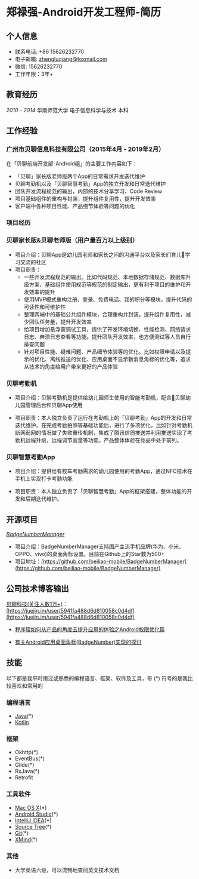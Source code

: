 # 郑禄强-Android开发工程师-简历

## 个人信息

- 联系电话: +86 15626232770
- 电子邮箱: [zhengluqiang@foxmail.com](zhengluqiang@foxmail.com)
- 微信: 15626232770
- 工作年限：3年+

## 教育经历

*2010 - 2014*  华南师范大学 电子信息科学与技术 本科

## 工作经验

### [广州市贝聊信息科技有限公司](http://ibeiliao.com/)（2015年4月 - 2019年2月）


在「贝聊前端开发部-Android组」的主要工作内容如下：

* 「贝聊」家长版老师版两个App的日常需求开发迭代维护
* 贝聊考勤机以及「贝聊智慧考勤」App的独立开发和日常迭代维护
* 团队开发流程规范的输出，内部的技术分享学习、Code Review
* 项目基础组件的重构与封装，提升组件复用性，提升开发效率
* 客户端中各种项目性能、产品细节体验等问题的优化


### 项目经历

### **贝聊家长版&贝聊老师版（用户量百万以上级别）**

- 项目介绍：贝聊App是幼儿园老师和家长之间的沟通平台以及家长们育儿学习交流的社区
- 项目职责：
  - 一些开发流程规范的输出。比如代码规范、本地数据存储规范、数据库升级方案、基础组件使用规范等规范的制定输出，更有利于项目的维护和开发效率的提升
   - 使用MVP模式重构注册、登录、免费电话、我的积分等模块，提升代码的可读性和可维护性
  - 整理两端中的基础公共组件模块，合理重构并封装，提升组件复用性，减少团队任务量，提升开发效率
  - 给项目增加悬浮窗调试工具，提供了开发环境切换、性能检测、网络请求日志、奔溃日志查看等功能。提升团队开发效率，也方便测试等人员自行排查问题
  - 针对项目性能、疑难问题、产品细节体验等的优化。比如权限申请以及提示的优化、离线推送的优化、应用桌面不显示新消息角标的优化等，追求从技术的角度给用户带来更好的产品体验

### **贝聊考勤机**

- 项目介绍：贝聊考勤机是提供给幼儿园师生使用的智能考勤机，配合贝聊幼儿园管理后台和贝聊App使用

- 项目职责：本人独立负责了运行在考勤机上的「贝聊考勤」App的开发和日常迭代维护。在完成考勤拍照等基础功能后，进行了多项优化，比如针对考勤机断网弱网的情况做了失败重传机制，集成了腾讯信鸽推送并利用推送实现了考勤机远程升级，远程调节音量等功能。产品整体体验在竞品中处于前列。

### **贝聊智慧考勤App**

- 项目介绍：提供给有校车考勤需求的幼儿园使用的考勤App，通过NFC技术在手机上实现打卡考勤功能

- 项目职责：本人独立负责了「贝聊智慧考勤」App的框架搭建，整体功能的开发和后期迭代维护。

## 开源项目

 [*BadgeNumberManager*](https://github.com/beiliao-mobile/BadgeNumberManager)

- 项目介绍：BadgeNumberManager支持国产主流手机品牌(华为、小米、OPPO、vivo)的桌面角标设置。目前在Github上的Star数为500+
- 项目地址：[https://github.com/beiliao-mobile/BadgeNumberManager](https://github.com/beiliao-mobile/BadgeNumberManager)

## 公司技术博客输出

[贝聊科技(关注人数1万+)](https://juejin.im/user/5941fa488d6d810058c0d4df)：[https://juejin.im/user/5941fa488d6d810058c0d4df](https://juejin.im/user/5941fa488d6d810058c0d4df)

- [程序猿如何从产品的角度去提升应用的体验之Android权限优化篇](https://juejin.im/post/597569f55188256703450513)

- [有关Android应用桌面角标(BadgeNumber)实现的探讨](https://juejin.im/post/59f2e59751882578c17ee275)


## 技能

以下都是我平时用过或熟悉的编程语言、框架、软件及工具，带 (*) 符号的是我比较喜欢和常用的

### 编程语言

- [Java](https://www.java.com)(*)
- [Kotlin](http://kotlinlang.org)

### 框架

- Okhttp(*)
- EventBus(*)
- Glide(*)
- RxJava(*)
- Retrofit


### 工具软件

- [Mac OS X](http://apple.com/macosx)(*)
- [Android Studio](https://developer.android.com/studio/index.html?hl=zh-cn)(*)
- [IntelliJ IDEA](https://www.jetbrains.com/idea)(*)
- [Source Tree](https://www.sourcetreeapp.com)(*)
- [Git](https://git-scm.com)(*)
- [XMind](https://www.xmind.cn)(*)

### 其他
- 大学英语六级，可以流畅地查阅英文技术文档
